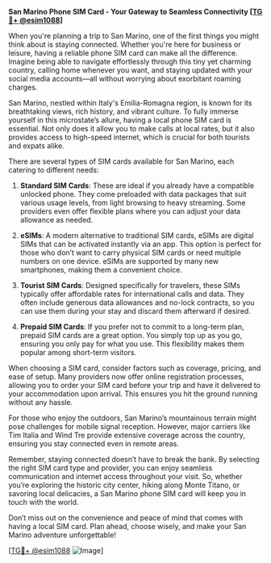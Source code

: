 **San Marino Phone SIM Card - Your Gateway to Seamless Connectivity [[TG💪+ @esim1088](https://t.me/s/esim1088)]**

When you're planning a trip to San Marino, one of the first things you might think about is staying connected. Whether you're here for business or leisure, having a reliable phone SIM card can make all the difference. Imagine being able to navigate effortlessly through this tiny yet charming country, calling home whenever you want, and staying updated with your social media accounts—all without worrying about exorbitant roaming charges.

San Marino, nestled within Italy's Emilia-Romagna region, is known for its breathtaking views, rich history, and vibrant culture. To fully immerse yourself in this microstate’s allure, having a local phone SIM card is essential. Not only does it allow you to make calls at local rates, but it also provides access to high-speed internet, which is crucial for both tourists and expats alike.

There are several types of SIM cards available for San Marino, each catering to different needs:

1. **Standard SIM Cards**: These are ideal if you already have a compatible unlocked phone. They come preloaded with data packages that suit various usage levels, from light browsing to heavy streaming. Some providers even offer flexible plans where you can adjust your data allowance as needed.

2. **eSIMs**: A modern alternative to traditional SIM cards, eSIMs are digital SIMs that can be activated instantly via an app. This option is perfect for those who don’t want to carry physical SIM cards or need multiple numbers on one device. eSIMs are supported by many new smartphones, making them a convenient choice.

3. **Tourist SIM Cards**: Designed specifically for travelers, these SIMs typically offer affordable rates for international calls and data. They often include generous data allowances and no-lock contracts, so you can use them during your stay and discard them afterward if desired.

4. **Prepaid SIM Cards**: If you prefer not to commit to a long-term plan, prepaid SIM cards are a great option. You simply top up as you go, ensuring you only pay for what you use. This flexibility makes them popular among short-term visitors.

When choosing a SIM card, consider factors such as coverage, pricing, and ease of setup. Many providers now offer online registration processes, allowing you to order your SIM card before your trip and have it delivered to your accommodation upon arrival. This ensures you hit the ground running without any hassle.

For those who enjoy the outdoors, San Marino’s mountainous terrain might pose challenges for mobile signal reception. However, major carriers like Tim Italia and Wind Tre provide extensive coverage across the country, ensuring you stay connected even in remote areas.

Remember, staying connected doesn’t have to break the bank. By selecting the right SIM card type and provider, you can enjoy seamless communication and internet access throughout your visit. So, whether you’re exploring the historic city center, hiking along Monte Titano, or savoring local delicacies, a San Marino phone SIM card will keep you in touch with the world.

Don’t miss out on the convenience and peace of mind that comes with having a local SIM card. Plan ahead, choose wisely, and make your San Marino adventure unforgettable! 

[[TG💪+ @esim1088](https://t.me/s/esim1088) ![Image](https://i.postimg.cc/Y0z9fWf4/image.png)]